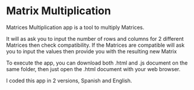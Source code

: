 # Matrix Multiplication

Matrices Multiplication app is a tool to multiply Matrices.

It will as ask you to input the number of rows and columns for 2 different Matrices then check compatibility. If the Matrices are compatible will ask you to input the values then provide you with the resulting new Matrix

To execute the app, you can download both .html and .js document on the same folder, then just open the .html document with your web browser.

I coded this app in 2 versions, Spanish and English.
